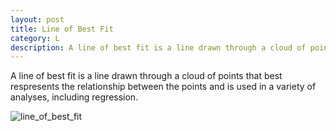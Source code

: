 ```yaml
---
layout: post
title: Line of Best Fit
category: L
description: A line of best fit is a line drawn through a cloud of points that best respresents the relationship between the points and is used in a variety of analyses, including regression.
---
```


A line of best fit is a line drawn through a cloud of points that best respresents the relationship between the points and is used in a variety of analyses, including regression.

![line_of_best_fit](https://encrypted-tbn0.gstatic.com/images?q=tbn:ANd9GcQz7Ho-Po5aRpLFsvbIcQq61Q4FliFDS_9Lfqsa_2S1_rV0-Qni)
